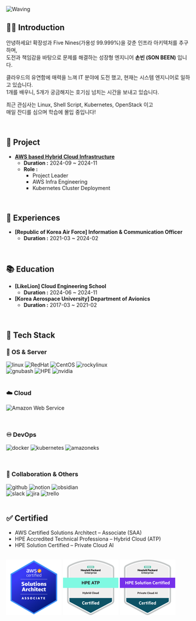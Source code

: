 <!-- Header -->

![Waving](https://capsule-render.vercel.app/api?type=venom&height=200&text=Progress,%20not%20perfection&fontAlign=50&fontAlignY=50&color=gradient)
<!--&fontAlign=50&fontAlignY=50&color=gradient)-->

## 🧑‍💻 Introduction
안녕하세요! 확장성과 Five Nines(가용성 99.999%)을 갖춘 인프라 아키텍처를 추구하며,<br>
도전과 책임감을 바탕으로 문제를 해결하는 성장형 엔지니어 **손빈 (SON BEEN)** 입니다.<br>

클라우드의 유연함에 매력을 느껴 IT 분야에 도전 했고, 현재는 시스템 엔지니어로 일하고 있습니다.<br>
1개를 배우니, 5개가 궁금해지는 호기심 넘치는 시간을 보내고 있습니다.<br>

최근 관심사는 Linux, Shell Script, Kubernetes, OpenStack 이고<br>
매일 잔디를 심으며 학습에 몰입 중입니다!

<br>

<!-- Body -->
## 🤖 Project
* **[AWS based Hybrid Cloud Infrastructure](https://github.com/beengineer500/2024-Final-PJT)**
  * **Duration :** 2024-09 ~ 2024-11
  * **Role :**
    * Project Leader
    * AWS Infra Engineering
    * Kubernetes Cluster Deployment
<br>

## 🚶 Experiences
* **[Republic of Korea Air Force] Information & Communication Officer**
  * **Duration :** 2021-03 ~ 2024-02
<br>

## 📚 Education
* **[LikeLion] Cloud Engineering School**
  * **Duration :** 2024-06 ~ 2024-11
* **[Korea Aerospace University] Department of Avionics**
  * **Duration :** 2017-03 ~ 2021-02
<br>

<!--
## 🚀 Core Competency
-->

## 🚀 Tech Stack
### 🐧 OS & Server <br>
![linux](https://img.shields.io/badge/linux-FCC624.svg?&style=for-the-badge&logo=linux&logoColor=white)
![RedHat](https://img.shields.io/badge/RedHat-EE0000.svg?&style=for-the-badge&logo=RedHat&logoColor=white)
![CentOS](https://img.shields.io/badge/CentOS-262577.svg?&style=for-the-badge&logo=CentOS&logoColor=white)
![rockylinux](https://img.shields.io/badge/rockylinux-10B981.svg?&style=for-the-badge&logo=rockylinux&logoColor=white)<br>
![gnubash](https://img.shields.io/badge/gnubash-4EAA25.svg?&style=for-the-badge&logo=gnubash&logoColor=white)
![HPE](https://img.shields.io/badge/hp-01a982.svg?&style=for-the-badge&logo=hp&logoColor=white)
![nvidia](https://img.shields.io/badge/nvidia-76B900.svg?&style=for-the-badge&logo=nvidia&logoColor=white)<br>
<br>

### ☁️ Cloud <br>
![Amazon Web Service](https://img.shields.io/badge/AmazonWebServices-232F3E.svg?&style=for-the-badge&logo=AmazonWebServices&logoColor=white)
<!--![openstack](https://img.shields.io/badge/openstack-ED1944.svg?&style=for-the-badge&logo=openstack&logoColor=white)-->
<br>
 
### ♾️ DevOps <br>
![docker](https://img.shields.io/badge/docker-2496ED.svg?&style=for-the-badge&logo=docker&logoColor=white)
![kubernetes](https://img.shields.io/badge/kubernetes-326CE5.svg?&style=for-the-badge&logo=kubernetes&logoColor=white)
![amazoneks](https://img.shields.io/badge/amazoneks-FF9900.svg?&style=for-the-badge&logo=amazoneks&logoColor=white)<br>
<!--
![githubactions](https://img.shields.io/badge/githubactions-2088FF.svg?&style=for-the-badge&logo=githubactions&logoColor=white)
![argo](https://img.shields.io/badge/argo-EF7B4D.svg?&style=for-the-badge&logo=argo&logoColor=white)<br>
-->
<br>

<!--
### 💻 Infrastructure as Code (IaC) <br>
![terraform](https://img.shields.io/badge/terraform-844FBA.svg?&style=for-the-badge&logo=terraform&logoColor=white)<br>
<br>
-->

### 🌿 Collaboration & Others <br>
![github](https://img.shields.io/badge/github-181717.svg?&style=for-the-badge&logo=github&logoColor=white)
![notion](https://img.shields.io/badge/notion-000000.svg?&style=for-the-badge&logo=notion&logoColor=white)
![obsidian](https://img.shields.io/badge/obsidian-7C3AED.svg?&style=for-the-badge&logo=obsidian&logoColor=white)<br>
![slack](https://img.shields.io/badge/slack-4A154B.svg?&style=for-the-badge&logo=slack&logoColor=white)
![jira](https://img.shields.io/badge/jira-0052CC.svg?&style=for-the-badge&logo=jira&logoColor=white)
![trello](https://img.shields.io/badge/trello-0052CC.svg?&style=for-the-badge&logo=trello&logoColor=white)<br>
<br>

## ✅ Certified
* AWS Certified Solutions Architect – Associate (SAA)<br>
* HPE Accredited Technical Professiona – Hybrid Cloud (ATP)<br>
* HPE Solution Certified – Private Cloud AI<br>
<br>

<span>
<img src="https://github.com/beengineer500/Z.Attachments/blob/5f0794583eaa2f4a3c0f04eba08291009ba429fa/0.%20Badges/aws-certified-solutions-architect-associate.png" width="150">
<img src="https://github.com/beengineer500/Z.Attachments/blob/5f0794583eaa2f4a3c0f04eba08291009ba429fa/0.%20Badges/hpe-atp-hybrid-cloud.png" width="150">
<img src="https://github.com/beengineer500/Z.Attachments/blob/5a18616458f5022ac7d7e5c5937946e034fe1847/0.%20Badges/hpe-solution-certified-private-cloud-ai.png" width="150">
</span>

<!--
### 🚌 Top Langs & Algorithm
![Top Langs](https://github-readme-stats.vercel.app/api/top-langs/?username=______&layout=compact)
[![Solved.ac
프로필](http://mazassumnida.wtf/api/v2/generate_badge?boj=______)](https://solved.ac/profile/______)
-->
